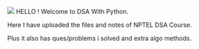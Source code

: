 ![](https://github.com/subbuwu/Data-Structures-And-Algorithms-With-Python/ignoregif/wavehand.gif)
HELLO ! Welcome to DSA With Python.

Here I have uploaded the files and notes of NPTEL DSA Course.

Plus it also has ques/problems i solved and extra algo methods.
